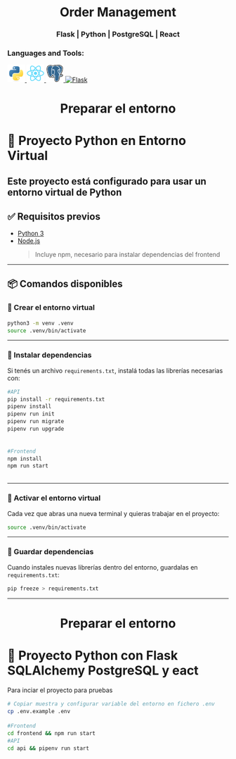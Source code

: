 <h1 align="center">Order Management </h1>
<h3 align="center">Flask | Python | PostgreSQL | React</h3>

<p align="left">
</p>

<h3 align="left">Languages and Tools:</h3>
<p align="left">
  <a href="https://www.python.org" target="_blank" rel="noreferrer">
    <img src="https://raw.githubusercontent.com/devicons/devicon/master/icons/python/python-original.svg" alt="python" width="40" height="40"/>
  </a>
  <a href="https://react.dev/" target="_blank" rel="noreferrer">
    <img src="https://raw.githubusercontent.com/devicons/devicon/master/icons/react/react-original.svg" alt="react" width="40" height="40"/>
  </a>
  <a href="https://www.postgresql.org/" target="_blank" rel="noreferrer">
    <img src="https://raw.githubusercontent.com/devicons/devicon/master/icons/postgresql/postgresql-original.svg" alt="postgresql" width="40" height="40"/>
  </a>
  <a href="https://flask.palletsprojects.com/" target="_blank" rel="noreferrer">
    <img src="https://flask.palletsprojects.com/en/stable/_static/flask-logo.svg" alt="Flask" width="40" height="40"/>
</a>
</p>

<h1 align="center">Preparar el entorno</h1>

# 🐍 Proyecto Python en Entorno Virtual

Este proyecto está configurado para usar un **entorno virtual de Python** 
---

## ✅ Requisitos previos

- [Python 3](https://www.python.org/downloads/)  
- [Node.js](https://nodejs.org/)  
  > Incluye npm, necesario para instalar dependencias del frontend

---

## 📦 Comandos disponibles

### 🔹 Crear el entorno virtual
```bash
python3 -m venv .venv
source .venv/bin/activate
```

---

### 🔹 Instalar dependencias
Si tenés un archivo `requirements.txt`, instalá todas las librerías necesarias con:
```bash
#API
pip install -r requirements.txt
pipenv install
pipenv run init
pipenv run migrate
pipenv run upgrade


#Frontend
npm install
npm run start



```

---

### 🔹 Activar el entorno virtual
Cada vez que abras una nueva terminal y quieras trabajar en el proyecto:
```bash
source .venv/bin/activate
```

---

### 🔹 Guardar dependencias
Cuando instales nuevas librerías dentro del entorno, guardalas en `requirements.txt`:
```bash
pip freeze > requirements.txt
```

---

<h1 align="center">Preparar el entorno</h1>

# 🐍 Proyecto Python con Flask SQLAlchemy PostgreSQL y eact

Para inciar el proyecto para pruebas

```bash
# Copiar muestra y configurar variable del entorno en fichero .env
cp .env.example .env

#Frontend
cd frontend && npm run start 
#API
cd api && pipenv run start
```
```


